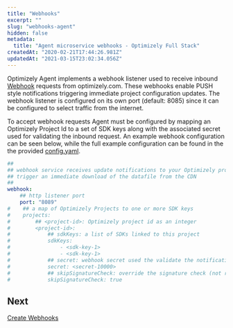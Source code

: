 ```yaml
---
title: "Webhooks"
excerpt: ""
slug: "webhooks-agent"
hidden: false
metadata: 
  title: "Agent microservice webhooks - Optimizely Full Stack"
createdAt: "2020-02-21T17:44:26.981Z"
updatedAt: "2021-03-15T23:02:34.056Z"
---
```

Optimizely Agent implements a  webhook listener used to receive inbound [Webhook](doc:configure-webhooks) requests from optimizely.com. These webhooks enable PUSH style notifications triggering immediate project configuration updates.
The webhook listener is configured on its own port (default: 8085) since it can be configured to select traffic from the internet.

To accept webhook requests Agent must be configured by mapping an Optimizely Project Id to a set of SDK keys along
with the associated secret used for validating the inbound request. An example webhook configuration can be seen below, while the full example configuration can be found in the the provided [config.yaml](https://github.com/optimizely/agent/blob/master/config.yaml#L58).

```yaml
##
## webhook service receives update notifications to your Optimizely project. Receipt of the webhook will
## trigger an immediate download of the datafile from the CDN
##
webhook:
    ## http listener port
    port: "8089"
#    ## a map of Optimizely Projects to one or more SDK keys
#    projects:
#        ## <project-id>: Optimizely project id as an integer
#        <project-id>:
#            ## sdkKeys: a list of SDKs linked to this project
#            sdkKeys:
#                - <sdk-key-1>
#                - <sdk-key-1>
#            ## secret: webhook secret used the validate the notification
#            secret: <secret-10000>
#            ## skipSignatureCheck: override the signature check (not recommended for production)
#            skipSignatureCheck: true
```

## Next

[Create Webhooks](https://docs.developers.optimizely.com/full-stack/docs/webhooks-agent)
